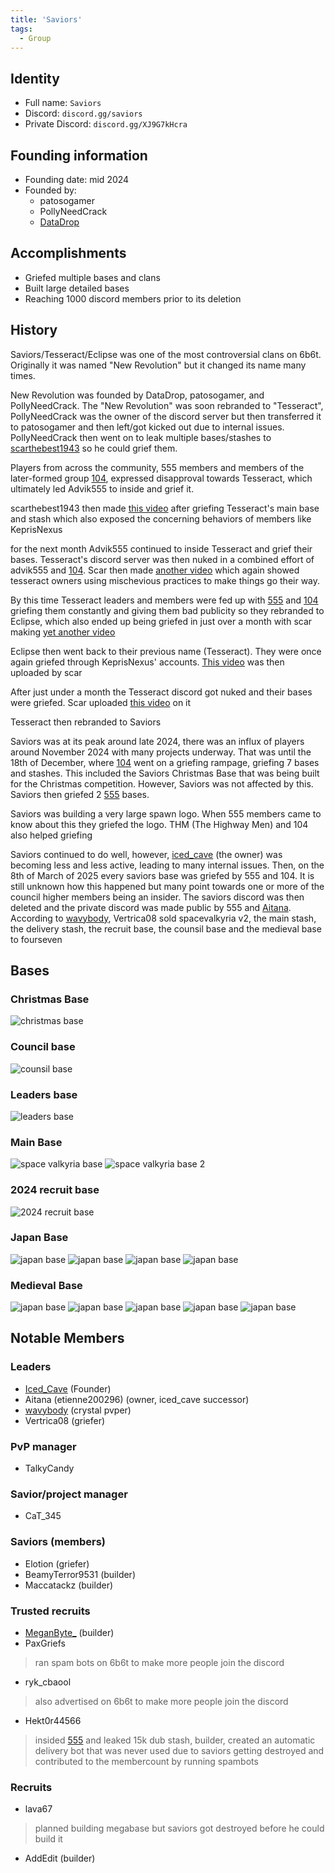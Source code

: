 ```yaml
---
title: 'Saviors'
tags:
  - Group
---
```


## Identity
* Full name: `Saviors` 
* Discord: `discord.gg/saviors`
* Private Discord: `discord.gg/XJ9G7kHcra`

## Founding information
* Founding date: mid 2024
* Founded by: 
  * patosogamer
  * PollyNeedCrack
  * [DataDrop](../Players/datadrop.md)

## Accomplishments
- Griefed multiple bases and clans
- Built large detailed bases
- Reaching 1000 discord members prior to its deletion

## History
Saviors/Tesseract/Eclipse was one of the most controversial clans on 6b6t. Originally it was named "New Revolution" but it changed its name many times.

New Revolution was founded by DataDrop, patosogamer, and PollyNeedCrack. The "New Revolution" was soon rebranded to "Tesseract", PollyNeedCrack was the owner of the discord server but then transferred it to patosogamer and then left/got kicked out due to internal issues. PollyNeedCrack then went on to leak multiple bases/stashes to [scarthebest1943](../Players/scar.md) so he could grief them.

Players from across the community, 555 members and members of the later-formed group [104](./104.md), expressed disapproval towards Tesseract, which ultimately led Advik555 to inside and grief it.

scarthebest1943 then made [this video](https://www.youtube.com/watch?v=FI5ZHRTy6kk) after griefing Tesseract's main base and stash which also exposed the concerning behaviors of members like KeprisNexus

for the next month Advik555 continued to inside Tesseract and grief their bases. Tesseract's discord server was then nuked in a combined effort of advik555 and [104](./104.md). Scar then made [another video](https://www.youtube.com/watch?v=gfk33GHCQKU) which again showed tesseract owners using mischevious practices to make things go their way.

By this time Tesseract leaders and members were fed up with [555](./555) and [104](./104) griefing them constantly and giving them bad publicity so they rebranded to Eclipse, which also ended up being griefed in just over a month with scar making [yet another video](https://www.youtube.com/watch?v=cweJk6zupDY)

Eclipse then went back to their previous name (Tesseract). They were once again griefed through KeprisNexus' accounts. [This video](https://www.youtube.com/watch?v=YORdPtE0aN0) was then uploaded by scar

After just under a month the Tesseract discord got nuked and their bases were griefed. Scar uploaded [this video](https://www.youtube.com/watch?v=b5GKXLeJRis) on it 

Tesseract then rebranded to Saviors

Saviors was at its peak around late 2024, there was an influx of players around November 2024 with many projects underway. That was until the 18th of December, where [104](./104) went on a griefing rampage, griefing 7 bases and stashes. This included the Saviors Christmas Base that was being built for the Christmas competition. However, Saviors was not affected by this. Saviors then griefed 2 [555](./555.md) bases. 

Saviors was building a very large spawn logo. When 555 members came to know about this they griefed the logo. THM (The Highway Men) and 104 also helped griefing

Saviors continued to do well, however, [iced_cave](../Players/iced_cave.md) (the owner) was becoming less and less active, leading to many internal issues.
Then, on the 8th of March of 2025 every saviors base was griefed by 555 and 104. It is still unknown how this happened but many point towards one or more of the council higher members being an insider. The saviors discord was then deleted and the private discord was made public by 555 and [Aitana](../Players/etienne200296.md). According to [wavybody](../Players/wavybody.md), Vertrica08 sold spacevalkyria v2, the main stash, the delivery stash, the recruit base, the counsil base and the medieval base to fourseven


## Bases
### Christmas Base
![christmas base](../../static/img/groups/saviors/christmas_base.png)

### Council base
![counsil base](../../static/img/groups/saviors/counsil_base.png)

### Leaders base
![leaders base](../../static/img/groups/saviors/leaders_base.png)

### Main Base
![space valkyria base](../../static/img/groups/saviors/main_base.png)
![space valkyria base 2](../../static/img/groups/saviors/main_base_2.png)


### 2024 recruit base
![2024 recruit base](../../static/img/groups/saviors/2024_recruit_base.png)

### Japan Base
![japan base](../../static/img/groups/saviors/japan_base.png)
![japan base](../../static/img/groups/saviors/japan_base_2.png)
![japan base](../../static/img/groups/saviors/japan_base_3.png)
![japan base](../../static/img/groups/saviors/japan_base_4.png)

### Medieval Base
![japan base](../../static/img/groups/saviors/medieval_base.png)
![japan base](../../static/img/groups/saviors/medieval_base_2.png)
![japan base](../../static/img/groups/saviors/medieval_base_3.png)
![japan base](../../static/img/groups/saviors/medieval_base_4.png)
![japan base](../../static/img/groups/saviors/medieval_base_5.png)


## Notable Members
### Leaders
- [Iced_Cave](../Players/iced_cave.md) (Founder)
- Aitana (etienne200296) (owner, iced_cave successor)
- [wavybody](../Players/wavybody.md) (crystal pvper)
- Vertrica08 (griefer)

### PvP manager
- TalkyCandy

### Savior/project manager
- CaT_345

### Saviors (members)
- Elotion (griefer)
- BeamyTerror9531 (builder)
- Maccatackz (builder)


### Trusted recruits
- [MeganByte_](../Players/meganbyte.md) (builder)
- PaxGriefs
>ran spam bots on 6b6t to make more people join the discord
- ryk_cbaool
>also advertised on 6b6t to make more people join the discord
- Hekt0r44566
>insided [555](../Groups/555.md) and leaked 15k dub stash, builder, created an automatic delivery bot that was never used due to saviors getting destroyed and contributed to the membercount by running spambots

### Recruits
- lava67
>planned building megabase but saviors got destroyed before he could build it
- AddEdit (builder)
